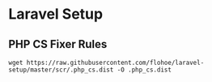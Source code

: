 # Laravel Setup

## PHP CS Fixer Rules

```console
wget https://raw.githubusercontent.com/flohoe/laravel-setup/master/scr/.php_cs.dist -O .php_cs.dist
```